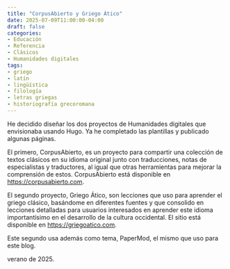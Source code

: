 ```yaml
---
title: "CorpusAbierto y Griego Ático"
date: 2025-07-09T11:00:00-04:00
draft: false
categories:
- Educación
- Referencia
- Clásicos
- Humanidades digitales
tags:
- griego
- latín
- lingüística
- filología
- letras griegas
- historiografía grecoromana
---
```


He decidido diseñar los dos proyectos de Humanidades digitales que envisionaba usando Hugo. Ya he completado las plantillas y publicado algunas páginas.  

El primero, CorpusAbierto, es un proyecto para compartir una colección de textos clásicos en su idioma original junto con traducciones, notas de especialistas y traductores, al igual que otras herramientas para mejorar la comprensión de estos. CorpusAbierto está disponible en https://corpusabierto.com.

El segundo proyecto, Griego Ático, son lecciones que uso para aprender el griego clásico, basándome en diferentes fuentes y que consolido en lecciones detalladas para usuarios interesados en aprender este idioma importantísimo en el desarrollo de la cultura occidental. El sitio está disponible en https://griegoatico.com.

Este segundo usa además como tema, PaperMod, el mismo que uso para este blog.

verano de 2025.